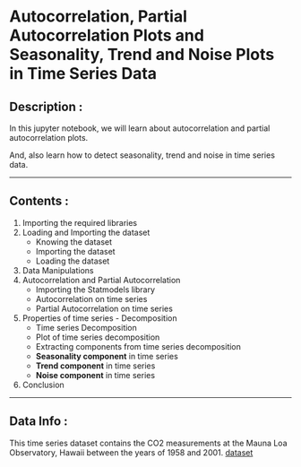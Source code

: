 # Autocorrelation, Partial Autocorrelation Plots and Seasonality, Trend and Noise Plots in Time Series Data

## Description :
In this jupyter notebook, we will learn about autocorrelation and partial autocorrelation plots.

And, also learn how to detect seasonality, trend and noise in time series data.

---
## Contents :
1. Importing the required libraries
2. Loading and Importing the dataset
    - Knowing the dataset
    - Importing the dataset
    - Loading the dataset
3. Data Manipulations
4. Autocorrelation and Partial Autocorrelation
    - Importing the Statmodels library
    - Autocorrelation on time series
    - Partial Autocorrelation on time series
5. Properties of time series - Decomposition
    - Time series Decomposition
    - Plot of time series decomposition
    - Extracting components from time series decomposition
    - **Seasonality component** in time series
    - **Trend component** in time series
    - **Noise component** in time series
6. Conclusion

---
## Data Info :
This time series dataset contains the CO2 measurements at the Mauna Loa Observatory, Hawaii between the years of 1958 and 2001. [dataset](https://github.com/Ravjot03/Visualizing-Time-Series-Data-in-Python/blob/main/Chapter-3/ch2_co2_levels.csv)
